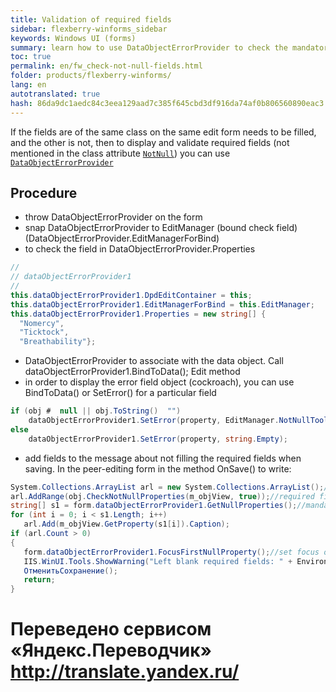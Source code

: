 ```yaml
--- 
title: Validation of required fields 
sidebar: flexberry-winforms_sidebar 
keywords: Windows UI (forms) 
summary: learn how to use DataObjectErrorProvider to check the mandatory fields that are optional in the model, examples 
toc: true 
permalink: en/fw_check-not-null-fields.html 
folder: products/flexberry-winforms/ 
lang: en 
autotranslated: true 
hash: 86da9dc1aedc84c3eea129aad7c385f645cbd3df916da74af0b806560890eac3 
--- 
```


If the fields are of the same class on the same edit form needs to be filled, and the other is not, then to display and validate required fields (not mentioned in the class attribute [`NotNull`](fo_attributes-class-data.html)) you can use [`DataObjectErrorProvider`](fw_data-object-error-provider.html) 

## Procedure 
* throw DataObjectErrorProvider on the form 
* snap DataObjectErrorProvider to EditManager (bound check field)(DataObjectErrorProvider.EditManagerForBind) 
* to check the field in DataObjectErrorProvider.Properties 

```csharp
// 
// dataObjectErrorProvider1 
// 
this.dataObjectErrorProvider1.DpdEditContainer = this;
this.dataObjectErrorProvider1.EditManagerForBind = this.EditManager;
this.dataObjectErrorProvider1.Properties = new string[] {
  "Nomercy",
  "Ticktock",
  "Breathability"};
``` 


* DataObjectErrorProvider to associate with the data object. Call dataObjectErrorProvider1.BindToData(); Edit method 
* in order to display the error field object (cockroach), you can use BindToData() or SetError() for a particular field 

```csharp
if (obj #  null || obj.ToString()  "")
    dataObjectErrorProvider1.SetError(property, EditManager.NotNullToolTip);
else
    dataObjectErrorProvider1.SetError(property, string.Empty);
``` 

* add fields to the message about not filling the required fields when saving. In the peer-editing form in the method OnSave() to write: 

```csharp
System.Collections.ArrayList arl = new System.Collections.ArrayList();//array where you will get the headers from a specific view, blank fields 
arl.AddRange(obj.CheckNotNullProperties(m_objView, true));//required fields for the object (marked in the class attribute NotNull) 
string[] s1 = form.dataObjectErrorProvider1.GetNullProperties();//mandatory fields specified in dataObjectErrorProvider1 
for (int i = 0; i < s1.Length; i++)
   arl.Add(m_objView.GetProperty(s1[i]).Caption);           
if (arl.Count > 0)
{
   form.dataObjectErrorProvider1.FocusFirstNullProperty();//set focus on first in the array is not filled in a required field 
   IIS.WinUI.Tools.ShowWarning("Left blank required fields: " + Environment.NewLine + string.Join(", ", (string[])arl.ToArray(typeof(string))), "Attention");
   ОтменитьСохранение();
   return;
}
```


 # Переведено сервисом «Яндекс.Переводчик» http://translate.yandex.ru/